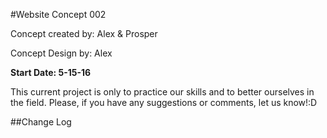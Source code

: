 #Website Concept 002

Concept created by: Alex & Prosper

Concept Design by: Alex

**Start Date: 5-15-16**

This current project is only to practice our skills and to better ourselves in the field. Please, if you have any suggestions or comments, let us know!:D

##Change Log
